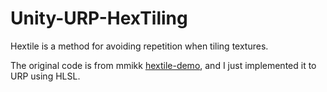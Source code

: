 # Unity-URP-HexTiling

Hextile is a method for avoiding repetition when tiling textures.

The original code is from mmikk [hextile-demo](https://github.com/mmikk/hextile-demo), and I just implemented it to URP using HLSL.

